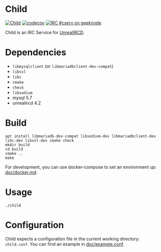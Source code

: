 # Child
[![Child](https://circleci.com/gh/Ethylix/child.svg?style=svg)](https://circleci.com/gh/Ethylix/child) [![codecov](https://codecov.io/gh/ethylix/child/branch/master/graph/badge.svg)](https://codecov.io/gh/ethylix/child) [![IRC #cserv on geeknode](https://img.shields.io/badge/geeknode-%23cserv-brightgreen)](irc://irc.geeknode.org:6697/cserv)

Child is an IRC Service for [UnrealIRCD](https://www.unrealircd.com).

# Dependencies
- `libmysqlclient` (or `libmariadbclient-dev-compat`)
- `libssl`
- `libc`
- `cmake`
- `check`
- `libsodium`
- mysql 5.7
- unrealircd 4.2

# Build
```
apt install libmariadb-dev-compat libsodium-dev libmariadbclient-dev libc-dev libssl-dev cmake check
mkdir build
cd build
cmake ..
make
```

For development, you can use docker-compose to set an environment up: [doc/docker.md](doc/docker.md).

# Usage
```
./child
```

# Configuration
Child expects a configuration file in the current working directory: `child.conf`. You can find an example in [doc/example.conf](doc/example.conf).